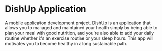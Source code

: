 # DishUp Application

A mobile application development project. DishUp is an application that allows you to managed and maintained your health 
simply by being able to plan your meal with good nutrition, and you're also able to add your daily routine whether it's
an exercise routine or your sleep hours. This app will motivates you to become healthy in a long sustainable path.

